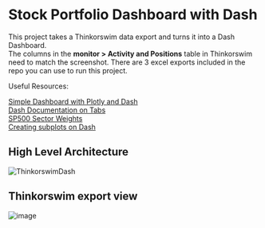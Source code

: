 # Stock Portfolio Dashboard with Dash

This project takes a Thinkorswim data export and turns it into a Dash Dashboard. <br>
The columns in the **monitor > Activity and Positions** table in Thinkorswim need to match the screenshot. 
There are 3 excel exports included in the repo you can use to run this project. 

Useful Resources: 

[Simple Dashboard with Plotly and Dash](https://towardsdatascience.com/create-a-simple-dashboard-with-plotly-dash-8f385ba1dd6d) <br>
[Dash Documentation on Tabs](https://dash.plotly.com/dash-core-components/tabs) <br>
[SP500 Sector Weights](https://www.spglobal.com/spdji/en/indices/equity/sp-500/#data)  <br>
[Creating subplots on Dash](https://community.plotly.com/t/solved-how-to-create-subplots-using-plotly-express/52418)


## High Level Architecture
![ThinkorswimDash](https://user-images.githubusercontent.com/53913862/204049273-37558f92-8aae-42ab-b0f7-6723bf23f690.png)

## Thinkorswim export view
![image](https://user-images.githubusercontent.com/53913862/204049237-b5a4cf27-a592-4e24-9524-8a799a5d34cf.png)


